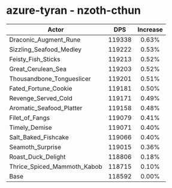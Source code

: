 # azure-tyran - nzoth-cthun
| Actor | DPS | Increase |
|---|:---:|:---:|
|Draconic_Augment_Rune|119338|0.63%|
|Sizzling_Seafood_Medley|119222|0.53%|
|Feisty_Fish_Sticks|119213|0.52%|
|Great_Cerulean_Sea|119203|0.52%|
|Thousandbone_Tongueslicer|119201|0.51%|
|Fated_Fortune_Cookie|119181|0.50%|
|Revenge_Served_Cold|119171|0.49%|
|Aromatic_Seafood_Platter|119158|0.48%|
|Filet_of_Fangs|119079|0.41%|
|Timely_Demise|119071|0.40%|
|Salt_Baked_Fishcake|119066|0.40%|
|Seamoth_Surprise|119015|0.36%|
|Roast_Duck_Delight|118806|0.18%|
|Thrice_Spiced_Mammoth_Kabob|118715|0.10%|
|Base|118592|0.00%|
